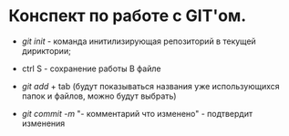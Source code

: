 # Конспект по работе с GIT'ом.

* *git init* - команда инитилизирующая репозиторий в текущей дириктории;

* ctrl S - сохранение работы В файле

* *git add* + tab (будут показываться названия уже использующихся папок и файлов, можно будут выбрать)

* *git commit -m* "- комментарий что изменено" - подтвердит изменения